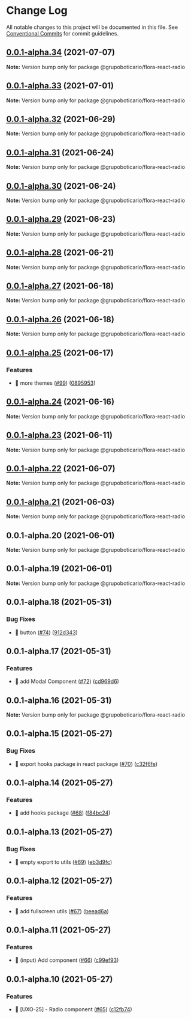 # Change Log

All notable changes to this project will be documented in this file.
See [Conventional Commits](https://conventionalcommits.org) for commit guidelines.

## [0.0.1-alpha.34](https://github.com/grupoboticario/flora/compare/@grupoboticario/flora-react-radio@0.0.1-alpha.33...@grupoboticario/flora-react-radio@0.0.1-alpha.34) (2021-07-07)

**Note:** Version bump only for package @grupoboticario/flora-react-radio





## [0.0.1-alpha.33](https://github.com/grupoboticario/flora/compare/@grupoboticario/flora-react-radio@0.0.1-alpha.32...@grupoboticario/flora-react-radio@0.0.1-alpha.33) (2021-07-01)

**Note:** Version bump only for package @grupoboticario/flora-react-radio





## [0.0.1-alpha.32](https://github.com/grupoboticario/flora/compare/@grupoboticario/flora-react-radio@0.0.1-alpha.31...@grupoboticario/flora-react-radio@0.0.1-alpha.32) (2021-06-29)

**Note:** Version bump only for package @grupoboticario/flora-react-radio





## [0.0.1-alpha.31](https://github.com/grupoboticario/flora/compare/@grupoboticario/flora-react-radio@0.0.1-alpha.30...@grupoboticario/flora-react-radio@0.0.1-alpha.31) (2021-06-24)

**Note:** Version bump only for package @grupoboticario/flora-react-radio





## [0.0.1-alpha.30](https://github.com/grupoboticario/flora/compare/@grupoboticario/flora-react-radio@0.0.1-alpha.29...@grupoboticario/flora-react-radio@0.0.1-alpha.30) (2021-06-24)

**Note:** Version bump only for package @grupoboticario/flora-react-radio





## [0.0.1-alpha.29](https://github.com/grupoboticario/flora/compare/@grupoboticario/flora-react-radio@0.0.1-alpha.28...@grupoboticario/flora-react-radio@0.0.1-alpha.29) (2021-06-23)

**Note:** Version bump only for package @grupoboticario/flora-react-radio





## [0.0.1-alpha.28](https://github.com/grupoboticario/flora/compare/@grupoboticario/flora-react-radio@0.0.1-alpha.27...@grupoboticario/flora-react-radio@0.0.1-alpha.28) (2021-06-21)

**Note:** Version bump only for package @grupoboticario/flora-react-radio





## [0.0.1-alpha.27](https://github.com/grupoboticario/flora/compare/@grupoboticario/flora-react-radio@0.0.1-alpha.26...@grupoboticario/flora-react-radio@0.0.1-alpha.27) (2021-06-18)

**Note:** Version bump only for package @grupoboticario/flora-react-radio





## [0.0.1-alpha.26](https://github.com/grupoboticario/flora/compare/@grupoboticario/flora-react-radio@0.0.1-alpha.25...@grupoboticario/flora-react-radio@0.0.1-alpha.26) (2021-06-18)

**Note:** Version bump only for package @grupoboticario/flora-react-radio





## [0.0.1-alpha.25](https://github.com/grupoboticario/flora/compare/@grupoboticario/flora-react-radio@0.0.1-alpha.24...@grupoboticario/flora-react-radio@0.0.1-alpha.25) (2021-06-17)


### Features

* 🎸 more themes ([#99](https://github.com/grupoboticario/flora/issues/99)) ([0895953](https://github.com/grupoboticario/flora/commit/08959533cd43ea8aff9385b03ca317a880f7f764))





## [0.0.1-alpha.24](https://github.com/grupoboticario/flora/compare/@grupoboticario/flora-react-radio@0.0.1-alpha.23...@grupoboticario/flora-react-radio@0.0.1-alpha.24) (2021-06-16)

**Note:** Version bump only for package @grupoboticario/flora-react-radio





## [0.0.1-alpha.23](https://github.com/grupoboticario/flora/compare/@grupoboticario/flora-react-radio@0.0.1-alpha.22...@grupoboticario/flora-react-radio@0.0.1-alpha.23) (2021-06-11)

**Note:** Version bump only for package @grupoboticario/flora-react-radio





## [0.0.1-alpha.22](https://github.com/grupoboticario/flora/compare/@grupoboticario/flora-react-radio@0.0.1-alpha.21...@grupoboticario/flora-react-radio@0.0.1-alpha.22) (2021-06-07)

**Note:** Version bump only for package @grupoboticario/flora-react-radio





## [0.0.1-alpha.21](https://github.com/grupoboticario/flora/compare/@grupoboticario/flora-react-radio@0.0.1-alpha.20...@grupoboticario/flora-react-radio@0.0.1-alpha.21) (2021-06-03)

**Note:** Version bump only for package @grupoboticario/flora-react-radio





## 0.0.1-alpha.20 (2021-06-01)

**Note:** Version bump only for package @grupoboticario/flora-react-radio





## 0.0.1-alpha.19 (2021-06-01)

**Note:** Version bump only for package @grupoboticario/flora-react-radio





## 0.0.1-alpha.18 (2021-05-31)


### Bug Fixes

* 🐛 button ([#74](https://github.com/grupoboticario/flora/issues/74)) ([912d343](https://github.com/grupoboticario/flora/commit/912d3431f53b0c5bc50bc83f912f3e3b83368953))





## 0.0.1-alpha.17 (2021-05-31)


### Features

* 🎸 add Modal Component ([#72](https://github.com/grupoboticario/flora/issues/72)) ([cd969d6](https://github.com/grupoboticario/flora/commit/cd969d648c41fa2080c4f7ce3b46ad035adf563a))





## 0.0.1-alpha.16 (2021-05-31)

**Note:** Version bump only for package @grupoboticario/flora-react-radio





## 0.0.1-alpha.15 (2021-05-27)


### Bug Fixes

* 🐛 export hooks package in react package ([#70](https://github.com/grupoboticario/flora/issues/70)) ([c32f6fe](https://github.com/grupoboticario/flora/commit/c32f6fe2d18187aa01010563a9c913e9f0c23a8c))





## 0.0.1-alpha.14 (2021-05-27)


### Features

* 🎸 add hooks package ([#68](https://github.com/grupoboticario/flora/issues/68)) ([f84bc24](https://github.com/grupoboticario/flora/commit/f84bc24b0f60dfa8a0d7ca1f0c4b1f5944515d54))





## 0.0.1-alpha.13 (2021-05-27)


### Bug Fixes

* 🐛 empty export to utils ([#69](https://github.com/grupoboticario/flora/issues/69)) ([eb3d9fc](https://github.com/grupoboticario/flora/commit/eb3d9fca29a622618f8b7a707a9e885fe283afd6))





## 0.0.1-alpha.12 (2021-05-27)


### Features

* 🎸 add fullscreen utils ([#67](https://github.com/grupoboticario/flora/issues/67)) ([beead6a](https://github.com/grupoboticario/flora/commit/beead6af3012f6056d76ca928548ff01d65baed5))





## 0.0.1-alpha.11 (2021-05-27)


### Features

* 🎸 (input) Add component ([#66](https://github.com/grupoboticario/flora/issues/66)) ([c99ef93](https://github.com/grupoboticario/flora/commit/c99ef931654c29d679760e467411ce281f726652))





## 0.0.1-alpha.10 (2021-05-27)


### Features

* 🎸 [UXO-25] - Radio component ([#65](https://github.com/grupoboticario/flora/issues/65)) ([c12fb74](https://github.com/grupoboticario/flora/commit/c12fb749be5533218f401c12b8e5b2133ae41c25))
